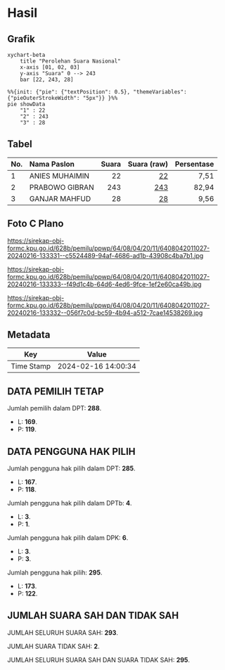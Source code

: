 # Hasil

## Grafik

```mermaid
xychart-beta
    title "Perolehan Suara Nasional"
    x-axis [01, 02, 03]
    y-axis "Suara" 0 --> 243
    bar [22, 243, 28]
```

```mermaid
%%{init: {"pie": {"textPosition": 0.5}, "themeVariables": {"pieOuterStrokeWidth": "5px"}} }%%
pie showData
    "1" : 22
    "2" : 243
    "3" : 28
```

## Tabel

| No. | Nama Paslon    | Suara | Suara (raw) | Persentase |
|:--- |:-------------- | -----:| -----------:| ----------:|
| 1   | ANIES MUHAIMIN | 22    | [22][p-1]   | 7,51       |
| 2   | PRABOWO GIBRAN | 243   | [243][p-2]  | 82,94      |
| 3   | GANJAR MAHFUD  | 28    | [28][p-3]   | 9,56       |


[p-1]: https://github.com/gigit-pemilu/pemilu-2024/blob/main/pilpres/hitung-suara/sub/64-kalimantan-timur/sub/08-kutai-timur/sub/04-sangatta-utara/sub/2011-singa-gembara/sub/027-tps/sub/paslon-1.txt
[p-2]: https://github.com/gigit-pemilu/pemilu-2024/blob/main/pilpres/hitung-suara/sub/64-kalimantan-timur/sub/08-kutai-timur/sub/04-sangatta-utara/sub/2011-singa-gembara/sub/027-tps/sub/paslon-2.txt
[p-3]: https://github.com/gigit-pemilu/pemilu-2024/blob/main/pilpres/hitung-suara/sub/64-kalimantan-timur/sub/08-kutai-timur/sub/04-sangatta-utara/sub/2011-singa-gembara/sub/027-tps/sub/paslon-3.txt

## Foto C Plano

https://sirekap-obj-formc.kpu.go.id/628b/pemilu/ppwp/64/08/04/20/11/6408042011027-20240216-133331--c5524489-94af-4686-ad1b-43908c4ba7b1.jpg

https://sirekap-obj-formc.kpu.go.id/628b/pemilu/ppwp/64/08/04/20/11/6408042011027-20240216-133333--f49d1c4b-64d6-4ed6-9fce-1ef2e60ca49b.jpg

https://sirekap-obj-formc.kpu.go.id/628b/pemilu/ppwp/64/08/04/20/11/6408042011027-20240216-133332--056f7c0d-bc59-4b94-a512-7cae14538269.jpg


## Metadata

| Key        | Value               |
| ---------- | ------------------- |
| Time Stamp | 2024-02-16 14:00:34 |


## DATA PEMILIH TETAP

Jumlah pemilih dalam DPT: **288**.
 * L: **169**.
 * P: **119**.

## DATA PENGGUNA HAK PILIH

Jumlah pengguna hak pilih dalam DPT: **285**.
 * L: **167**.
 * P: **118**.

Jumlah pengguna hak pilih dalam DPTb: **4**.
 * L: **3**.
 * P: **1**.

Jumlah pengguna hak pilih dalam DPK: **6**.
 * L: **3**.
 * P: **3**.

Jumlah pengguna hak pilih: **295**.
 * L: **173**.
 * P: **122**.

## JUMLAH SUARA SAH DAN TIDAK SAH

JUMLAH SELURUH SUARA SAH: **293**.

JUMLAH SUARA TIDAK SAH: **2**.

JUMLAH SELURUH SUARA SAH DAN SUARA TIDAK SAH: **295**.


